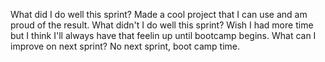 What did I do well this sprint?
Made a cool project that I can use and am proud of the result.
What didn't I do well this sprint?
Wish I had more time but I think I'll always have that feelin up until bootcamp begins.
What can I improve on next sprint?
No next sprint, boot camp time.